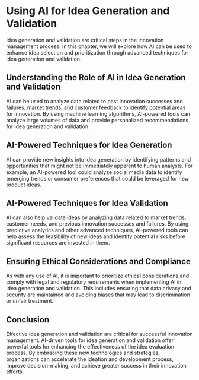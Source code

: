 Using AI for Idea Generation and Validation
=========================================================================================================

Idea generation and validation are critical steps in the innovation management process. In this chapter, we will explore how AI can be used to enhance idea selection and prioritization through advanced techniques for idea generation and validation.

Understanding the Role of AI in Idea Generation and Validation
--------------------------------------------------------------

AI can be used to analyze data related to past innovation successes and failures, market trends, and customer feedback to identify potential areas for innovation. By using machine learning algorithms, AI-powered tools can analyze large volumes of data and provide personalized recommendations for idea generation and validation.

AI-Powered Techniques for Idea Generation
-----------------------------------------

AI can provide new insights into idea generation by identifying patterns and opportunities that might not be immediately apparent to human analysts. For example, an AI-powered tool could analyze social media data to identify emerging trends or consumer preferences that could be leveraged for new product ideas.

AI-Powered Techniques for Idea Validation
-----------------------------------------

AI can also help validate ideas by analyzing data related to market trends, customer needs, and previous innovation successes and failures. By using predictive analytics and other advanced techniques, AI-powered tools can help assess the feasibility of new ideas and identify potential risks before significant resources are invested in them.

Ensuring Ethical Considerations and Compliance
----------------------------------------------

As with any use of AI, it is important to prioritize ethical considerations and comply with legal and regulatory requirements when implementing AI in idea generation and validation. This includes ensuring that data privacy and security are maintained and avoiding biases that may lead to discrimination or unfair treatment.

Conclusion
----------

Effective idea generation and validation are critical for successful innovation management. AI-driven tools for idea generation and validation offer powerful tools for enhancing the effectiveness of the idea evaluation process. By embracing these new technologies and strategies, organizations can accelerate the ideation and development process, improve decision-making, and achieve greater success in their innovation efforts.
